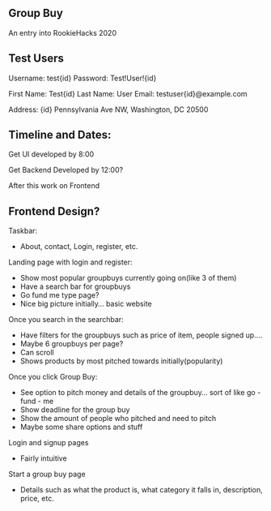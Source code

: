 ## Group Buy
An entry into RookieHacks 2020

## Test Users
Username: test{id}
Password: Test!User!{id}

First Name: Test{id}
Last Name: User
Email: testuser{id}@example.com

Address: {id} Pennsylvania Ave NW, Washington, DC 20500

## Timeline and Dates:

Get UI developed by 8:00

Get Backend Developed by 12:00?

After this work on Frontend

## Frontend Design?

Taskbar:
- About, contact, Login, register, etc.

Landing page with login and register:
  - Show most popular groupbuys currently going on(like 3 of them)
  - Have a search bar for groupbuys
  - Go fund me type page?
  - Nice big picture initially… basic website 

Once you search in the searchbar:
  - Have filters for the groupbuys such as price of item, people signed up….
  - Maybe 6 groupbuys per page?
  - Can scroll
  - Shows products by most pitched towards initially(popularity)

Once you click Group Buy:
  - See option to pitch money and details of the groupbuy… sort of like go - fund - me
  - Show deadline for the group buy
  - Show the amount of people who pitched and need to pitch
  - Maybe some share options and stuff

Login and signup pages
  - Fairly intuitive

Start a group buy page
  - Details such as what the product is, what category it falls in, description, price, etc.

